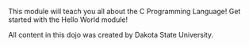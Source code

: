 This module will teach you all about the C Programming Language!
Get started with the Hello World module!

All content in this dojo was created by Dakota State University.
